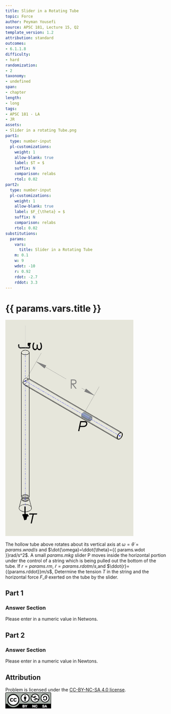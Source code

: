 ```yaml
---
title: Slider in a Rotating Tube
topic: Force
author: Peyman Yousefi
source: APSC 181, Lecture 15, Q2
template_version: 1.2
attribution: standard
outcomes:
- 6.1.1.8
difficulty:
- hard
randomization:
- 2
taxonomy:
- undefined
span:
- chapter
length:
- long
tags:
- APSC 181 - LA
- JR
assets:
- Slider in a rotating Tube.png
part1:
  type: number-input
  pl-customizations:
    weight: 1
    allow-blank: true
    label: $T = $
    suffix: N
    comparison: relabs
    rtol: 0.02
part2:
  type: number-input
  pl-customizations:
    weight: 1
    allow-blank: true
    label: $F_{\theta} = $
    suffix: N
    comparison: relabs
    rtol: 0.02
substitutions:
  params:
    vars:
      title: Slider in a Rotating Tube
    m: 0.1
    w: 9
    wdot: -10
    r: 0.92
    rdot: -2.7
    rddot: 3.3
---
```

# {{ params.vars.title }}
<img src="Slider in a rotating Tube.png" width=400>

The hollow tube above rotates about its vertical axis at $\omega=\dot{\theta}={{ params.w }}rad/s$ and $\dot{\omega}=\ddot{\theta}={{ params.wdot }}rad/s^2$. A small ${{ params.m }}kg$ slider P moves inside the horizontal portion under the control of a string which is being pulled out the bottom of the tube. If $r= {{ params.r}}m$, $\dot{r}= {{ params.rdot }}m/s$,and $\ddot{r}={{params.rddot}}m/s$, Determine the tension $T$ in the string and the horizontal force $F\_{\theta}$ exerted on the tube by the slider.

## Part 1

### Answer Section

Please enter in a numeric value in Netwons.

## Part 2

### Answer Section

Please enter in a numeric value in Newtons.

## Attribution

Problem is licensed under the [CC-BY-NC-SA 4.0 license](https://creativecommons.org/licenses/by-nc-sa/4.0/).<br> ![The Creative Commons 4.0 license requiring attribution-BY, non-commercial-NC, and share-alike-SA license.](https://raw.githubusercontent.com/firasm/bits/master/by-nc-sa.png)